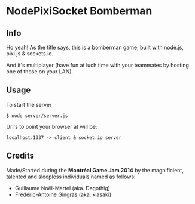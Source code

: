# NodePixiSocket Bomberman

## Info

Ho yeah! As the title says, this is a bomberman game, built with node.js, pixi.js & sockets.io.

And it's multiplayer (have fun at luch time with your teammates by hosting one of those on your LAN).

## Usage

To start the server

	$ node server/server.js

Url's to point your browser at will be:

	localhost:1337 -> client & socket.io server

## Credits

Made/Started during the __Montréal Game Jam 2014__ by the magnificient, talented and sleepless individuals named as follows:

- Guillaume Noël-Martel (aka. Dagothig)
- [Frédéric-Antoine Gingras](http://fredericgingras.ca) (aka. kiasaki)
